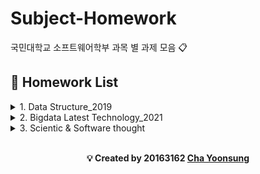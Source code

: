 # Subject-Homework

국민대학교 소프트웨어학부 과목 별 과제 모음 :clipboard:

## :scroll: Homework List

<details>
<summary>1. Data Structure_2019</summary>
<details>
<summary>&nbsp;&nbsp;1-1. Lab</summary>
<div markdown="1">

  - [Lab0 - Basic Exercise](https://github.com/firemancha/Subject-Homework/tree/Structure/%EC%9E%90%EB%A3%8C%EA%B5%AC%EC%A1%B0/Lab/Lab00)

  - [Lab1 - Recursion Test](https://github.com/firemancha/Subject-Homework/tree/Structure/%EC%9E%90%EB%A3%8C%EA%B5%AC%EC%A1%B0/Lab/Lab01)

  - [Lab2 - Magic Square](https://github.com/firemancha/Subject-Homework/tree/Structure/%EC%9E%90%EB%A3%8C%EA%B5%AC%EC%A1%B0/Lab/Lab02)

  - [Lab3 - Parentheses](https://github.com/firemancha/Subject-Homework/tree/Structure/%EC%9E%90%EB%A3%8C%EA%B5%AC%EC%A1%B0/Lab/Lab03)

  - [Lab4 - Stack and Queue Practice](https://github.com/firemancha/Subject-Homework/tree/Structure/%EC%9E%90%EB%A3%8C%EA%B5%AC%EC%A1%B0/Lab/Lab04)

  - [Lab5 - Linked List](https://github.com/firemancha/Subject-Homework/tree/Structure/%EC%9E%90%EB%A3%8C%EA%B5%AC%EC%A1%B0/Lab/Lab05)

  - [Lab6 - Double Linked List](https://github.com/firemancha/Subject-Homework/tree/Structure/%EC%9E%90%EB%A3%8C%EA%B5%AC%EC%A1%B0/Lab/Lab06)

  - [Lab7 - Tree Build, Traverse and Expression](https://github.com/firemancha/Subject-Homework/tree/Structure/%EC%9E%90%EB%A3%8C%EA%B5%AC%EC%A1%B0/Lab/Lab07)

  - [Lab8 - Binary Search Tree](https://github.com/firemancha/Subject-Homework/tree/Structure/%EC%9E%90%EB%A3%8C%EA%B5%AC%EC%A1%B0/Lab/Lab08)

  - [Lab9 - Graph operations](https://github.com/firemancha/Subject-Homework/tree/Structure/%EC%9E%90%EB%A3%8C%EA%B5%AC%EC%A1%B0/Lab/Lab09)

  - [Lab10 - Minimal Spanning Tree](https://github.com/firemancha/Subject-Homework/tree/Structure/%EC%9E%90%EB%A3%8C%EA%B5%AC%EC%A1%B0/Lab/Lab10)

  - [Lab11 - Hashing](https://github.com/firemancha/Subject-Homework/tree/Structure/%EC%9E%90%EB%A3%8C%EA%B5%AC%EC%A1%B0/Lab/Lab11)

</div>
</details>

<details>
<summary>&nbsp;&nbsp;1-2. Homework</summary>
<div markdown="1">

  - [HW1 - Array Exercise](https://github.com/firemancha/Subject-Homework/tree/Structure/%EC%9E%90%EB%A3%8C%EA%B5%AC%EC%A1%B0/HomeWork/HW1)

  - [HW2 - Infix-to-Postfix conversion & Evaluation](https://github.com/firemancha/Subject-Homework/tree/Structure/%EC%9E%90%EB%A3%8C%EA%B5%AC%EC%A1%B0/HomeWork/HW2)

  - [HW3 - Singly Linked List Exercise](https://github.com/firemancha/Subject-Homework/tree/Structure/%EC%9E%90%EB%A3%8C%EA%B5%AC%EC%A1%B0/HomeWork/HW3)

  - [HW4 - Tree Build, Traverse and Evaluation](https://github.com/firemancha/Subject-Homework/tree/Structure/%EC%9E%90%EB%A3%8C%EA%B5%AC%EC%A1%B0/HomeWork/HW4)

  - [HW5 - MIN HEAP implementation](https://github.com/firemancha/Subject-Homework/tree/Structure/%EC%9E%90%EB%A3%8C%EA%B5%AC%EC%A1%B0/HomeWork/HW5)

  - [HW6 - Shortest Path](https://github.com/firemancha/Subject-Homework/tree/Structure/%EC%9E%90%EB%A3%8C%EA%B5%AC%EC%A1%B0/HomeWork/HW6)

</div>
</details>
</details>

<details>
<summary>2. Bigdata Latest Technology_2021</summary>
<div markdown="1">

  1. [NLP - 음절 bigram 확률 계산을 이용한 문장 생성](https://github.com/firemancha/Subject-Homework/tree/Structure/%EB%B9%85%EB%8D%B0%EC%9D%B4%ED%84%B0%20%EC%B5%9C%EC%8B%A0%EA%B8%B0%EC%88%A0/%EA%B3%BC%EC%A0%9C%201)

  2. [NLP - 문장 생성 확률 계산](https://github.com/firemancha/Subject-Homework/tree/Structure/%EB%B9%85%EB%8D%B0%EC%9D%B4%ED%84%B0%20%EC%B5%9C%EC%8B%A0%EA%B8%B0%EC%88%A0/%EA%B3%BC%EC%A0%9C%202)

  3. [NLP - 코사인 유사도를 이용한 문장 유사도 검사](https://github.com/firemancha/Subject-Homework/tree/Structure/%EB%B9%85%EB%8D%B0%EC%9D%B4%ED%84%B0%20%EC%B5%9C%EC%8B%A0%EA%B8%B0%EC%88%A0/%EA%B3%BC%EC%A0%9C%203)

  4. [DPS - WordCount](https://github.com/firemancha/Subject-Homework/tree/Structure/%EB%B9%85%EB%8D%B0%EC%9D%B4%ED%84%B0%20%EC%B5%9C%EC%8B%A0%EA%B8%B0%EC%88%A0/%EA%B3%BC%EC%A0%9C%204)

  5. [DS - Wordcount with toymr](https://github.com/firemancha/Subject-Homework/tree/Structure/%EB%B9%85%EB%8D%B0%EC%9D%B4%ED%84%B0%20%EC%B5%9C%EC%8B%A0%EA%B8%B0%EC%88%A0/%EA%B3%BC%EC%A0%9C%205)

  6. [DPS - 서울 공기질 데이터 분석](https://github.com/firemancha/Subject-Homework/tree/Structure/%EB%B9%85%EB%8D%B0%EC%9D%B4%ED%84%B0%20%EC%B5%9C%EC%8B%A0%EA%B8%B0%EC%88%A0/%EA%B3%BC%EC%A0%9C%206)

  7. [DPS - Spark로 삼각형 구하기](https://github.com/firemancha/Subject-Homework/tree/Structure/%EB%B9%85%EB%8D%B0%EC%9D%B4%ED%84%B0%20%EC%B5%9C%EC%8B%A0%EA%B8%B0%EC%88%A0/%EA%B3%BC%EC%A0%9C%207)

  8. [실습(DPS) - MapReduce를 이용한 WordCount](https://github.com/firemancha/Subject-Homework/tree/Structure/%EB%B9%85%EB%8D%B0%EC%9D%B4%ED%84%B0%20%EC%B5%9C%EC%8B%A0%EA%B8%B0%EC%88%A0/%EC%8B%A4%EC%8A%B5%201)

  9. [실습(DPS) - DFS에서의 WordCount](https://github.com/firemancha/Subject-Homework/tree/Structure/%EB%B9%85%EB%8D%B0%EC%9D%B4%ED%84%B0%20%EC%B5%9C%EC%8B%A0%EA%B8%B0%EC%88%A0/%EC%8B%A4%EC%8A%B5%202)

  10. [실습(DPS) - Graph Mining On MapReduce](https://github.com/firemancha/Subject-Homework/tree/Structure/%EB%B9%85%EB%8D%B0%EC%9D%B4%ED%84%B0%20%EC%B5%9C%EC%8B%A0%EA%B8%B0%EC%88%A0/%EC%8B%A4%EC%8A%B5%203)

</div>
</details>

<details>
<summary>3. Scientic & Software thought</summary>
<div markdown="1">

1. [프로젝트 - 클래스](https://github.com/firemancha/Subject-Homework/blob/python/%EA%B3%BC%ED%95%99%EA%B3%BC%20%EC%86%8C%ED%94%84%ED%8A%B8%EC%9B%A8%EC%96%B4%EC%A0%81%20%EC%82%AC%EA%B3%A0/%EC%B5%9C%EC%A2%85%20%ED%94%84%EB%A1%9C%EC%A0%9D%ED%8A%B8)

</div>
</details>

<br />

<div align = center>

**:bulb: Created by 20163162 [Cha Yoonsung](https://github.com/firemancha)**

</div>
